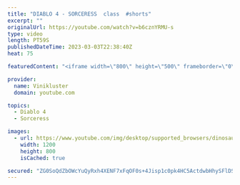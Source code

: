 ```yaml
---
title: "DIABLO 4 - SORCERESS  class  #shorts"
excerpt: ""
originalUrl: https://youtube.com/watch?v=b6cznYRMU-s
type: video
length: PT59S
publishedDateTime: 2023-03-03T22:38:40Z
heat: 75

featuredContent: "<iframe width=\"800\" height=\"500\" frameborder=\"0\" src=\"https://www.youtube.com/embed/b6cznYRMU-s\" allow=\"accelerometer; autoplay; encrypted-media; gyroscope; picture-in-picture\" allowfullscreen></iframe>"

provider:
  name: Vinikluster
  domain: youtube.com

topics:
  - Diablo 4
  - Sorceress

images:
  - url: https://www.youtube.com/img/desktop/supported_browsers/dinosaur.png
    width: 1200
    height: 800
    isCached: true

secured: "ZG0SoQdZbOWcYuQyRxh4XENF7xFqOF0s+4Jisp1c0pk4HC5ActdwbHhySFlDS6RgeO/MbHpl667ZYNJ5GXkXrveqLGATAfSIIjs2N2fJQhh/1W1QhnHI1HKH7l6eYmZcn/Jg4a+UGjd6iCooPfF2Ry8vfU1d/59PG5VdjqaT/UbBNWX4lUh3UQHzhbg1KKhYUJfKRoaKL079TRStwO8scD4RYl36BXlO7YKTZT4FHFHjOSuNio6uCyM9V2kGa2435S8epfG73y6J3t5pBp3T32K8WmSvkFrqH0ze4TmCdnUzcVpI9BR2cm3UL1YmPvdDAf1B2MBCaM3sUIYPZgJS/eBnp1no9d3XdqH/CSQKaz2bBAR5ksZei881GLkiwND4T/uQS3+bbdvg6Nh7HIt6rj85o717LAjXCIl6SVrbUHk=;QaqZbxr68oZ/Ja+UTLCi1g=="
---
```


